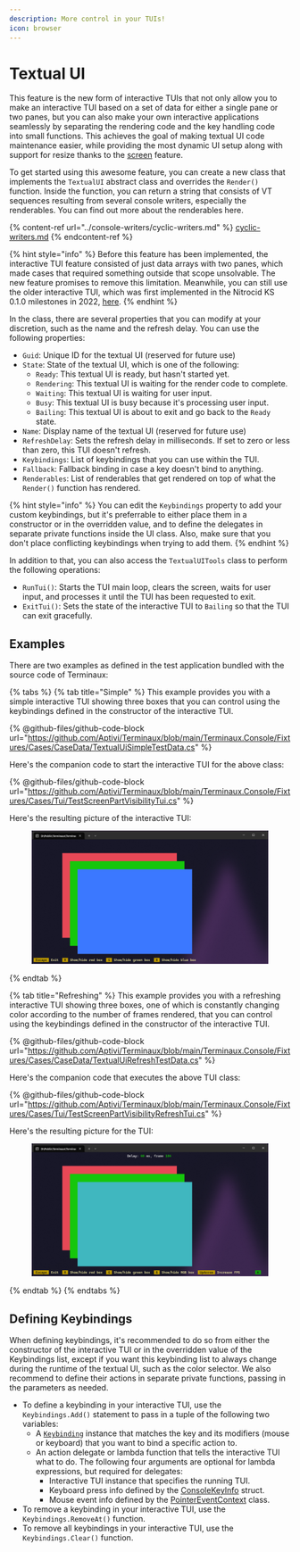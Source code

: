 ```yaml
---
description: More control in your TUIs!
icon: browser
---
```


# Textual UI

This feature is the new form of interactive TUIs that not only allow you to make an interactive TUI based on a set of data for either a single pane or two panes, but you can also make your own interactive applications seamlessly by separating the rendering code and the key handling code into small functions. This achieves the goal of making textual UI code maintenance easier, while providing the most dynamic UI setup along with support for resize thanks to the [screen](../console-screen.md) feature.

To get started using this awesome feature, you can create a new class that implements the `TextualUI` abstract class and overrides the `Render()` function. Inside the function, you can return a string that consists of VT sequences resulting from several console writers, especially the renderables. You can find out more about the renderables here.

{% content-ref url="../console-writers/cyclic-writers.md" %}
[cyclic-writers.md](../console-writers/cyclic-writers.md)
{% endcontent-ref %}

{% hint style="info" %}
Before this feature has been implemented, the interactive TUI feature consisted of just data arrays with two panes, which made cases that required something outside that scope unsolvable. The new feature promises to remove this limitation. Meanwhile, you can still use the older interactive TUI, which was first implemented in the Nitrocid KS 0.1.0 milestones in 2022, [here](interactive-tui.md).
{% endhint %}

In the class, there are several properties that you can modify at your discretion, such as the name and the refresh delay. You can use the following properties:

* `Guid`: Unique ID for the textual UI (reserved for future use)
* `State`: State of the textual UI, which is one of the following:
  * `Ready`: This textual UI is ready, but hasn't started yet.
  * `Rendering`: This textual UI is waiting for the render code to complete.
  * `Waiting`: This textual UI is waiting for user input.
  * `Busy`: This textual UI is busy because it's processing user input.
  * `Bailing`: This textual UI is about to exit and go back to the `Ready` state.
* `Name`: Display name of the textual UI (reserved for future use)
* `RefreshDelay`: Sets the refresh delay in milliseconds. If set to zero or less than zero, this TUI doesn't refresh.
* `Keybindings`: List of keybindings that you can use within the TUI.
* `Fallback`: Fallback binding in case a key doesn't bind to anything.
* `Renderables`: List of renderables that get rendered on top of what the `Render()` function has rendered.

{% hint style="info" %}
You can edit the `Keybindings` property to add your custom keybindings, but it's preferrable to either place them in a constructor or in the overridden value, and to define the delegates in separate private functions inside the UI class. Also, make sure that you don't place conflicting keybindings when trying to add them.
{% endhint %}

In addition to that, you can also access the `TextualUITools` class to perform the following operations:

* `RunTui()`: Starts the TUI main loop, clears the screen, waits for user input, and processes it until the TUI has been requested to exit.
* `ExitTui()`: Sets the state of the interactive TUI to `Bailing` so that the TUI can exit gracefully.

## Examples

There are two examples as defined in the test application bundled with the source code of Terminaux:

{% tabs %}
{% tab title="Simple" %}
This example provides you with a simple interactive TUI showing three boxes that you can control using the keybindings defined in the constructor of the interactive TUI.

{% @github-files/github-code-block url="https://github.com/Aptivi/Terminaux/blob/main/Terminaux.Console/Fixtures/Cases/CaseData/TextualUiSimpleTestData.cs" %}

Here's the companion code to start the interactive TUI for the above class:

{% @github-files/github-code-block url="https://github.com/Aptivi/Terminaux/blob/main/Terminaux.Console/Fixtures/Cases/Tui/TestScreenPartVisibilityTui.cs" %}

Here's the resulting picture of the interactive TUI:

<figure><img src="../../../.gitbook/assets/image.png" alt=""><figcaption></figcaption></figure>
{% endtab %}

{% tab title="Refreshing" %}
This example provides you with a refreshing interactive TUI showing three boxes, one of which is constantly changing color according to the number of frames rendered, that you can control using the keybindings defined in the constructor of the interactive TUI.

{% @github-files/github-code-block url="https://github.com/Aptivi/Terminaux/blob/main/Terminaux.Console/Fixtures/Cases/CaseData/TextualUiRefreshTestData.cs" %}

Here's the companion code that executes the above TUI class:

{% @github-files/github-code-block url="https://github.com/Aptivi/Terminaux/blob/main/Terminaux.Console/Fixtures/Cases/Tui/TestScreenPartVisibilityRefreshTui.cs" %}

Here's the resulting picture for the TUI:

<figure><img src="../../../.gitbook/assets/image (1).png" alt=""><figcaption></figcaption></figure>
{% endtab %}
{% endtabs %}

## Defining Keybindings

When defining keybindings, it's recommended to do so from either the constructor of the interactive TUI or in the overridden value of the Keybindings list, except if you want this keybinding list to always change during the runtime of the textual UI, such as the color selector. We also recommend to define their actions in separate private functions, passing in the parameters as needed.

* To define a keybinding in your interactive TUI, use the `Keybindings.Add()` statement to pass in a tuple of the following two variables:
  * A [`Keybinding`](../../input-reader/other-input/keybindings.md) instance that matches the key and its modifiers (mouse or keyboard) that you want to bind a specific action to.
  * An action delegate or lambda function that tells the interactive TUI what to do. The following four arguments are optional for lambda expressions, but required for delegates:
    * Interactive TUI instance that specifies the running TUI.
    * Keyboard press info defined by the [ConsoleKeyInfo](https://learn.microsoft.com/en-us/dotnet/api/system.consolekeyinfo) struct.
    * Mouse event info defined by the [PointerEventContext](../../input-reader/pointer-events.md) class.
* To remove a keybinding in your interactive TUI, use the `Keybindings.RemoveAt()` function.
* To remove all keybindings in your interactive TUI, use the `Keybindings.Clear()` function.

